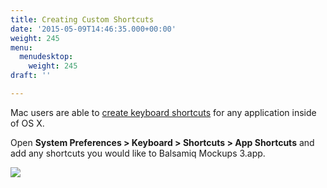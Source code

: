 ```yaml
---
title: Creating Custom Shortcuts
date: '2015-05-09T14:46:35.000+00:00'
weight: 245
menu:
  menudesktop:
    weight: 245
draft: ''

---
```


Mac users are able to [create keyboard shortcuts](https://support.apple.com/kb/PH21534?locale=en_US) for any application inside of OS X.

Open **System Preferences > Keyboard > Shortcuts > App Shortcuts** and add any shortcuts you would like to Balsamiq Mockups 3.app.

![](//media.balsamiq.com/img/support/docs/m4d/b3/OSX-keyboard-shortcuts.png)